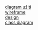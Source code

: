 [diagram užití](diagram_text.md) <br>
[wireframe](wireframe_text.md) <br>
[design](design.md) <br>
[class diagram](class_diagram.png) <br>  
